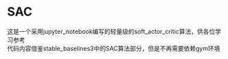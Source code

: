 # SAC
这是一个采用jupyter_notebook编写的轻量级的soft_actor_critic算法，供各位学习参考<br>
代码内容借鉴stable_baselines3中的SAC算法部分，但是不再需要依赖gym环境
